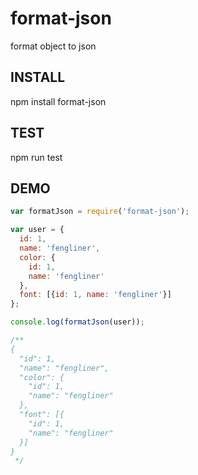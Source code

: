# format-json

format object to json

## INSTALL

  npm install format-json

## TEST

  npm run test

## DEMO

```js
var formatJson = require('format-json');

var user = {
  id: 1,
  name: 'fengliner',
  color: {
    id: 1,
    name: 'fengliner'
  },
  font: [{id: 1, name: 'fengliner'}]
};

console.log(formatJson(user));

/**
{
  "id": 1,
  "name": "fengliner",
  "color": {
    "id": 1,
    "name": "fengliner"
  },
  "font": [{
    "id": 1,
    "name": "fengliner"
  }]
}
 */
```
